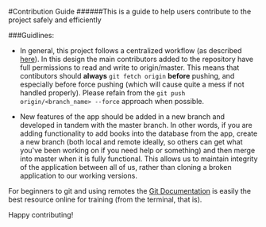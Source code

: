 #Contribution Guide
######This is a guide to help users contribute to the project safely and efficiently

###Guidlines:
- In general, this project follows a centralized workflow (as described [here](https://git-scm.com/book/en/v2/Distributed-Git-Distributed-Workflows)).
In this design the main contributors added to the repository have full permissions to read and write to origin/master.
This means that contibutors should **always** `git fetch origin` **before** pushing, and especially before force pushing 
(which will cause quite a mess if not handled properly). 
Please refain from the `git push origin/<branch_name> --force` approach when possible. 

- New features of the app should be added in a new branch and developed in tandem with the master branch. In other words, if you are adding functionality to add books into the database from the app,
create a new branch (both local and remote ideally, so others can get what you've been working on if you need help or something) and then merge into master
when it is fully functional. This allows us to maintain integrity of the application between all of us, rather than cloning a broken application to our working versions.

For beginners to git and using remotes the [Git Documentation](https://git-scm.com/doc) is easily the best resource online for training (from the terminal, that is).

Happy contributing!